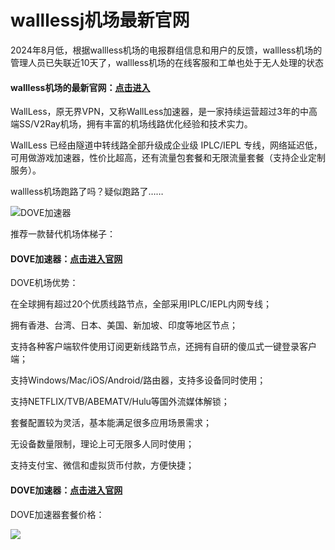 # walllessj机场最新官网

2024年8月低，根据wallless机场的电报群组信息和用户的反馈，wallless机场的管理人员已失联近10天了，wallless机场的在线客服和工单也处于无人处理的状态

#### wallless机场的最新官网：[点击进入](https://dove8.cc/a.php?alavBTtF8UB)

WallLess，原无界VPN，又称WallLess加速器，是一家持续运营超过3年的中高端SS/V2Ray机场，拥有丰富的机场线路优化经验和技术实力。

WallLess 已经由隧道中转线路全部升级成企业级 IPLC/IEPL 专线，网络延迟低，可用做游戏加速器，性价比超高，还有流量包套餐和无限流量套餐（支持企业定制服务）。

wallless机场跑路了吗？疑似跑路了……

![DOVE加速器](https://github.com/user-attachments/assets/d44170cb-9485-410a-81e8-5b89ed773732)


推荐一款替代机场体梯子：
#### DOVE加速器：[点击进入官网](https://dove8.cc/a.php?alavBTtF8UB)

DOVE机场优势：

在全球拥有超过20个优质线路节点，全部采用IPLC/IEPL内网专线；

拥有香港、台湾、日本、美国、新加坡、印度等地区节点；

支持各种客户端软件使用订阅更新线路节点，还拥有自研的傻瓜式一键登录客户端；

支持Windows/Mac/iOS/Android/路由器，支持多设备同时使用；

支持NETFLIX/TVB/ABEMATV/Hulu等国外流媒体解锁；

套餐配置较为灵活，基本能满足很多应用场景需求；

无设备数量限制，理论上可无限多人同时使用；

支持支付宝、微信和虚拟货币付款，方便快捷；

#### DOVE加速器：[点击进入官网](https://dove8.cc/a.php?alavBTtF8UB)

DOVE加速器套餐价格：

![](https://www.leavescn.com/Files/images/20240313/38976147c1654a4d9756267846a9c8f3.png)



